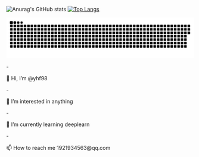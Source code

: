 ![Anurag's GitHub stats](https://github-readme-stats.vercel.app/api?username=yhf98&show_icons=true&theme=radical)
[![Top Langs](https://github-readme-stats.vercel.app/api/top-langs/?username=yhf98&layout=compact)](https://github.com/anuraghazra/github-readme-stats)

<p>
  
  <a href="https://github.com/yhf98/yhf98">
        <img align="center" src="https://raw.githubusercontent.com/yhf98/yhf98/output/github-contribution-grid-snake.svg" />
  </a>
<!--   <a href="https://github.com/yhf98/yhf98">
        <img align="center" src="https://github-readme-stats.vercel.app/api/pin/?username=yhf98&repo=yhf98&theme=vue-light" />
  </a>
   <a href="https://github.com/yhf98">
        <img align="center" src="https://github-readme-stats.vercel.app/api/pin/?username=yhf98&repo=hid-handle&theme=vue-light" />
  </a> -->
</p>
- <p>👋 Hi, I’m @yhf98</p>
- <p>👀 I’m interested in anything</p>
- <p>🌱 I’m currently learning deeplearn</p>
- <p>📫 How to reach me 1921934563@qq.com</p>
